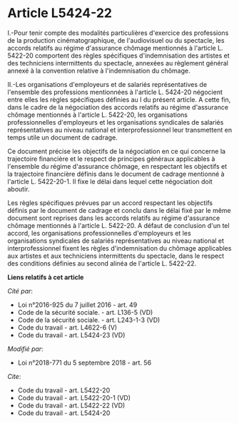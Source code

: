 # Article L5424-22

I.-Pour tenir compte des modalités particulières d'exercice des professions de la production cinématographique, de
l'audiovisuel ou du spectacle, les accords relatifs au régime d'assurance chômage mentionnés à l'article L. 5422-20
comportent des règles spécifiques d'indemnisation des artistes et des techniciens intermittents du spectacle, annexées au
règlement général annexé à la convention relative à l'indemnisation du chômage. 

II.-Les organisations d'employeurs et de salariés représentatives de l'ensemble des professions mentionnées à l'article L.
5424-20 négocient entre elles les règles spécifiques définies au I du présent article. A cette fin, dans le cadre de la
négociation des accords relatifs au régime d'assurance chômage mentionnés à l'article L. 5422-20, les organisations
professionnelles d'employeurs et les organisations syndicales de salariés représentatives au niveau national et
interprofessionnel leur transmettent en temps utile un document de cadrage. 

Ce document précise les objectifs de la négociation en ce qui concerne la trajectoire financière et le respect de principes
généraux applicables à l'ensemble du régime d'assurance chômage, en respectant les objectifs et la trajectoire financière
définis dans le document de cadrage mentionné à l'article L. 5422-20-1. Il fixe le délai dans lequel cette négociation doit
aboutir. 

Les règles spécifiques prévues par un accord respectant les objectifs définis par le document de cadrage et conclu dans le
délai fixé par le même document sont reprises dans les accords relatifs au régime d'assurance chômage mentionnés à l'article
L. 5422-20. A défaut de conclusion d'un tel accord, les organisations professionnelles d'employeurs et les organisations
syndicales de salariés représentatives au niveau national et interprofessionnel fixent les règles d'indemnisation du chômage
applicables aux artistes et aux techniciens intermittents du spectacle, dans le respect des conditions définies au second
alinéa de l'article L. 5422-22.

**Liens relatifs à cet article**

_Cité par_:

  - Loi n°2016-925 du 7 juillet 2016 - art. 49
  - Code de la sécurité sociale. - art. L136-5 (VD)
  - Code de la sécurité sociale. - art. L243-1-3 (VD)
  - Code du travail - art. L4622-6 (V)
  - Code du travail - art. L5424-23 (VD)

_Modifié par_:

  - Loi n°2018-771 du 5 septembre 2018 - art. 56

_Cite_:

  - Code du travail - art. L5422-20
  - Code du travail - art. L5422-20-1 (VD)
  - Code du travail - art. L5422-22 (VD)
  - Code du travail - art. L5424-20
